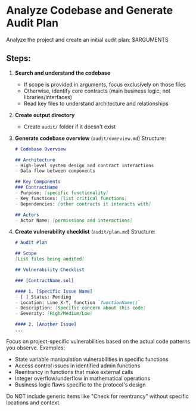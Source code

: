 # Analyze Codebase and Generate Audit Plan

Analyze the project and create an initial audit plan: $ARGUMENTS

## Steps:

1. **Search and understand the codebase**
   - If scope is provided in arguments, focus exclusively on those files
   - Otherwise, identify core contracts (main business logic, not libraries/interfaces)
   - Read key files to understand architecture and relationships

2. **Create output directory**
   - Create `audit/` folder if it doesn't exist

3. **Generate codebase overview** (`audit/overview.md`)
   Structure:
   ```markdown
   # Codebase Overview

   ## Architecture
   - High-level system design and contract interactions
   - Data flow between components

   ## Key Components
   ### ContractName
   - Purpose: [specific functionality]
   - Key functions: [list critical functions]
   - Dependencies: [other contracts it interacts with]

   ## Actors
   - Actor Name: [permissions and interactions]
   ```

4. **Create vulnerability checklist** (`audit/plan.md`)
   Structure:
   ```markdown
   # Audit Plan

   ## Scope
   [List files being audited]

   ## Vulnerability Checklist

   ### [ContractName.sol]

   #### 1. [Specific Issue Name]
   - [ ] Status: Pending
   - Location: Line X-Y, function `functionName()`
   - Description: [Specific concern about this code]
   - Severity: [High/Medium/Low]

   #### 2. [Another Issue]
   ...
   ```

Focus on project-specific vulnerabilities based on the actual code patterns you observe. Examples:
- State variable manipulation vulnerabilities in specific functions
- Access control issues in identified admin functions
- Reentrancy in functions that make external calls
- Integer overflow/underflow in mathematical operations
- Business logic flaws specific to the protocol's design

Do NOT include generic items like "Check for reentrancy" without specific locations and context.